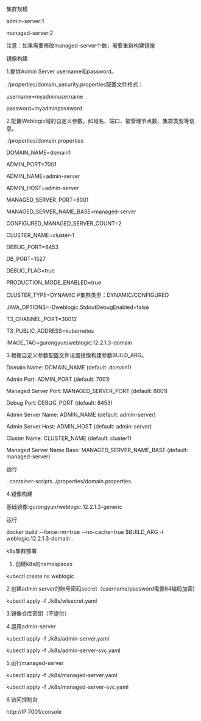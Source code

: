 集群规模

admin-server:1

managed-server:2

注意：如果需要修改managed-server个数，需要重新构建镜像

镜像构建

1.提供Admin Server username和password。

./properties/domain_security.properties配置文件格式：

username=myadminusername

password=myadminpassword

2.配置Weblogic域的自定义参数，如域名、端口、被管理节点数、集群类型等信息。

./properties/domain.properties

DOMAIN_NAME=domain1

ADMIN_PORT=7001

ADMIN_NAME=admin-server

ADMIN_HOST=admin-server

MANAGED_SERVER_PORT=8001

MANAGED_SERVER_NAME_BASE=managed-server

CONFIGURED_MANAGED_SERVER_COUNT=2

CLUSTER_NAME=cluster-1

DEBUG_PORT=8453

DB_PORT=1527

DEBUG_FLAG=true

PRODUCTION_MODE_ENABLED=true

CLUSTER_TYPE=DYNAMIC    #集群类型：DYNAMIC/CONFIGURED

JAVA_OPTIONS=-Dweblogic.StdoutDebugEnabled=false

T3_CHANNEL_PORT=30012

T3_PUBLIC_ADDRESS=kubernetes

IMAGE_TAG=gurongyun/weblogic:12.2.1.3-domain

3.根据自定义参数配置文件设置镜像构建参数BUILD_ARG。

Domain Name: DOMAIN_NAME (default: domain1)

Admin Port: ADMIN_PORT (default: 7001)

Managed Server Port: MANAGED_SERVER_PORT (default: 8001)

Debug Port: DEBUG_PORT (default: 8453)

Admin Server Name: ADMIN_NAME (default: admin-server)

Admin Server Host: ADMIN_HOST (default: admin-server)

Cluster Name: CLUSTER_NAME (default: cluster1)

Managed Server Name Base: MANAGED_SERVER_NAME_BASE (default: managed-server)

运行

. container-scripts ./properties/domain.properties

4.镜像构建

基础镜像:gurongyun/weblogic:12.2.1.3-generic

运行

docker build --force-rm=true --no-cache=true $BUILD_ARG -t weblogic:12.2.1.3-domain .

k8s集群部署

1. 创建k8s的namespaces

kubectl create ns weblogic

2.创建admin server的账号密码secret（username/password需要64编码加密)

kubectl apply -f ./k8s/wlsecret.yaml

3.镜像仓库密钥（不提供）

4.运用admin-server

kubectl apply -f ./k8s/admin-server.yaml

kubectl apply -f ./k8s/admin-server-svc.yaml

5.运行managed-server

kubectl apply -f ./k8s/managed-server.yaml

kubectl apply -f ./k8s/managed-server-svc.yaml

6.访问控制台

 http://IP:7001/console


